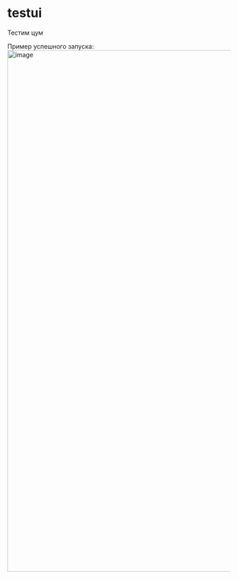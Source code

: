 # testui
Тестим цум  

Пример успешного запуска:
<img width="1179" alt="image" src="https://user-images.githubusercontent.com/54853590/173249974-696de6a5-cbae-4a14-a52d-b7abe1105989.png">
